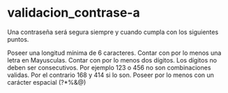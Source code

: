# validacion_contrase-a

Una contraseña será segura siempre y cuando cumpla con los siguientes puntos.

Poseer una longitud mínima de 6 caracteres.
Contar con por lo menos una letra en Mayusculas.
Contar con por lo menos dos dígitos.
Los dígitos no deben ser consecutivos. Por ejemplo 123 o 456 no son combinaciones validas. Por el contrario 168 y 414 si lo son.
Poseer por lo menos con un carácter espacial (?*%&@)

